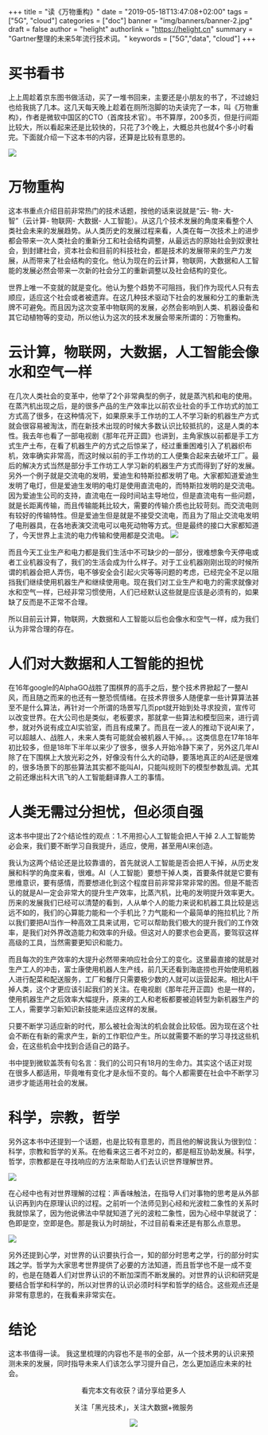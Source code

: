 +++
title = "读《万物重构》"
date = "2019-05-18T13:47:08+02:00"
tags = ["5G", "cloud"]
categories = ["doc"]
banner = "img/banners/banner-2.jpg"
draft = false
author = "helight"
authorlink = "https://helight.cn"
summary = "Gartner整理的未来5年流行技术词。"
keywords = ["5G","data", "cloud"]
+++

# 买书看书
上上周趁着京东图书做活动，买了一堆书回来，主要还是小朋友的书了，不过媳妇也给我挑了几本。这几天每天晚上趁着在厕所泡脚的功夫读完了一本，叫《万物重构》，作者是微软中国区的CTO（首席技术官）。书不算厚，200多页，但是行间距比较大，所以看起来还是比较快的，只花了3个晚上，大概总共也就4个多小时看完。下面就介绍一下这本书的内容，还算是比较有意思的。

![](imgs/1.jpg)

# 万物重构
这本书重点介绍目前非常热门的技术话题，按他的话来说就是“云- 物- 大- 智”（云计算- 物联网- 大数据- 人工智能）。从这几个技术发展的角度来看整个人类社会未来的发展趋势。从人类历史的发展过程来看，人类在每一次技术上的进步都会带来一次人类社会的重新分工和社会结构调整，从最远古的原始社会到奴隶社会，到封建社会，资本社会和目前的科技社会，都是技术的发展带来的生产力发展，从而带来了社会结构的变化。他认为现在的云计算，物联网，大数据和人工智能的发展必然会带来一次新的社会分工的重新调整以及社会结构的变化。

世界上唯一不变就的就是变化。他认为整个趋势不可阻挡，我们作为现代人只有去顺应，适应这个社会或者被遗弃。在这几种技术驱动下社会的发展和分工的重新洗牌不可避免。而且因为这次变革中物联网的发展，必然会影响到人类、机器设备和其它动植物等的变动，所以他认为这次的技术发展会带来所谓的：万物重构。

# 云计算，物联网，大数据，人工智能会像水和空气一样
在几次人类社会的变革中，他举了2个非常典型的例子，就是蒸汽机和电的使用。在蒸汽机出现之后，是的很多产品的生产效率比以前农业社会的手工作坊式的加工方式高了很多，在这种情况下，如果原来手工作坊的工人不学习新的机器生产方式就会很容易被淘汰，而在新技术出现的时候大多数认识比较抵抗的，这是人类的本性。我去年也看了一部电视剧《那年花开正圆》也讲到，主角家族以前都是手工方式生产土布，在看了机器生产的方式之后惊呆了，经过重重困难引入了机器织布机，效率确实非常高，而这时候以前的手工作坊的工人便集合起来去破坏工厂。最后的解决方式当然是部分手工作坊工人学习新的机器生产方式而得到了好的发展。另外一个例子就是交流电的发明，爱迪生和特斯拉都发明了电。大家都知道爱迪生发明了电灯，但是爱迪生发明的电灯是使用直流电的，而特斯拉发明的是交流电。因为爱迪生公司的支持，直流电在一段时间站主导地位，但是直流电有一些问题，就是长距离传输，而且传输能耗比较大，需要的传输介质也比较苛刻。而交流电则有较好的传输特性。但是爱迪生但是就是不接受交流电，而且为了阻止交流电发明了电刑器具，在各地表演交流电可以电死动物等方式。但是最终的接口大家都知道了，今天世界上主流的电力传输和使用都是交流电。
![](imgs/2.jpg)

而且今天工业生产和电力都是我们生活中不可缺少的一部分，很难想象今天停电或者工业机器没有了，我们的生活会成为什么样子。对于工业机器刚刚出现的时候所谓的机器会把人弄伤，电不够安全会引起火灾等等问题的考虑，已经完全不足以阻挡我们继续使用机器生产和继续使用电。现在我们对工业生产和电力的需求就像对水和空气一样，已经非常习惯使用，人们已经默认这些就是应该是必须有的，如果缺了反而是不正常不合理。

所以目前云计算，物联网，大数据和人工智能以后也会像水和空气一样，成为我们认为非常合理的存在。

# 人们对大数据和人工智能的担忧
在16年google的AlphaGO战胜了围棋界的高手之后，整个技术界掀起了一整AI风，而且随之而来的也还有一整恐慌情绪。在技术界很多人随便拿一些计算算法甚至不是什么算法，再针对一个所谓的场景写几页ppt就开始到处寻求投资，宣传可以改变世界。在大公司也是类似，老板要求，那就拿一些算法和模型回来，进行调参，就对外说有成立AI实验室，而且有成果了。而且在一波人的推动下说AI来了，可以超越人、战胜人，未来人类有可能就会被机器人干掉。。。这类信息在17年18年初比较多，但是18年下半年以来少了很多，很多人开始冷静下来了，另外这几年AI除了在下围棋上大放光彩之外，好像没有什么大的动静，要落地真正的AI还是很难的，很多场景下的那些算法其实都不能叫AI，只能叫规则下的模型参数乱调。尤其之前还爆出科大讯飞的人工智能翻译靠人工的事情。

# 人类无需过分担忧，但必须自强
这本书中提出了2个结论性的观点：1.不用担心人工智能会把人干掉 2.人工智能势必会来，我们要不断学习自我提升，适应，使用，甚至用AI来创造。

我认为这两个结论还是比较靠谱的，首先就说人工智能是否会把人干掉，从历史发展和科学的角度来看，很难。AI（人工智能）要想干掉人类，首要条件就是它要有思维意识，要有感情，而要想进化到这个程度目前非常非常非常的困。但是不能否认的就是AI一定会非常大的提升生产效率，比蒸汽机，比电的发明提升效率更大。历来的发展我们已经可以清楚的看到，人从单个人的能力来说和机器工具比较是远远不如的，我们的心算能力能和一个手机比？力气能和一个最简单的拖拉机比？所以我们要把AI当作一种高效工具来试用，它可以帮助我们极大的提升我们的工作效率，是我们对外界改造能力和效率的升级。但这对人的要求也会更高，要驾驭这样高级的工具，当然需要更知识和能力。

而且每次的生产效率的大提升必然带来响应社会分工的变化。这里最直接的就是对生产工人的冲击，富士康使用机器人生产线，前几天还看到海底捞也开始使用机器人进行配菜和配送服务，工厂和餐厅只需要极少数的人就可以运营起来。相比AI干掉人类，这个才更应该引起我们的关注。在电视剧《那年花开正圆》也是一样的，使用机器生产之后效率大幅提升，原来的工人和老板都要被迫转型为新机器生产的工人，需要学习新知识新技能来适应这样的发展。

只要不断学习适应新的时代，那么被社会淘汰的机会就会比较低。因为现在这个社会不断在有新的需求产生，新的工作职位产生。所以就需要不断的学习寻找这些机会，在这些机会中找到合适自己的路子。

书中提到微软盖茨有句名言：我们的公司只有18月的生命力。其实这个话正对现在很多人都适用，毕竟唯有变化才是永恒不变的。每个人都需要在社会中不断学习进步才能适用社会的发展。

# 科学，宗教，哲学
另外这本书中还提到一个话题，也是比较有意思的，而且他的解说我认为很到位：科学，宗教和哲学的关系。在他看来这三者不对立的，都是相互协助发展。科学，哲学，宗教都是在寻找响应的方法来帮助人们去认识世界理解世界。

![](imgs/3.jpg)

在心经中也有对世界理解的过程：声香味触法，在指导人们对事物的思考是从外部认识再到内在原理认识的过程。之前听一个法师见到心经和光波粒二象性的关系时我就惊呆了，因为他说佛法中早就知道了光的波粒二象性，因为心经中早就说了：色即是空，空即是色。那是我认为时胡扯，不过目前看来还是有那么点意思。

![](imgs/4.jpg)

另外还提到心学，对世界的认识要执行合一，知的部分时思考之学，行的部分时实践之学。哲学为大家思考世界提供了必要的方法知道，而且哲学也不是一成不变的，也是在随着人们对世界认识的不断加深而不断发展的。对世界的认识和研究是要结合哲学和科学的，所以对世界的认识必须时科学和哲学的结合。这些观点还是非常有意思的，在我看来非常实在。

# 结论
这本书值得一读。
我这里梳理的内容也不是书的全部，从一个技术男的认识来预测未来的发展，同时指导未来人们该怎么学习提升自己，怎么更加适应未来的社会。

<center>
看完本文有收获？请分享给更多人

关注「黑光技术」，关注大数据+微服务

![](/img/qrcode_helight_tech.jpg)
</center>